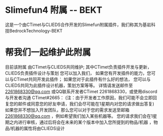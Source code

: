 # Slimefun4 附属 -- BEKT
这是一个由CTimet与CLIEDS合作开发的Slimefun附属插件，我们称其为基岩科技BedrockTechnology-BEKT

# 帮我们一起维护此附属
  目前该附属
  由CTimet与CLIEDS共同维护;
  其中CTimet负责插件开发与更新，CLIEDS负责插件设计与策划
  您可以加入我们，
  如果您有开发插件的能力，您可以与CTimet共同开发此插件；
  如果您对于此插件有什么好的想法，
  您可以与CLIEDS共同为此插件设计机器，策划方案等等。
  详情请发送邮件至 2261868330@qq.com 或QQ联系开发者CTimet 2261868330，或使用discord与开发者沟通 CTimet#2665：
(注：由于开发者工作原因，我们可能不会立即回复您的邮件或同意您的好友申请，我们会尽可能在1星期内对您的请求做出答复)
如果您并不想加入开发团队，那么您可以对于您的需求发送至邮箱 2261868330@qq.com ，例如希望我们加入某些机器等。
您的请求我们会在1星期之内进行审核，通过后将会在未来的某个版本中加入您所提到的物品/机器 ，物品/机器的属性将由CLIEDS设计
